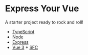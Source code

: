 # Express Your Vue

A starter project ready to rock and roll!

- [TypeScript](https://www.typescriptlang.org/)
- [Node](https://nodejs.org/en/)
- [Express](https://expressjs.com/)
- [Vue 3](https://vuejs.org/) + [SFC <script setup>](https://v3.vuejs.org/api/sfc-script-setup.html)
- [Vite](https://vitejs.dev/)
- [Sass (Indented Syntax)](https://sass-lang.com/documentation/syntax#the-indented-syntax)
- [Font Awesome 5](https://fontawesome.com/icons?d=gallery&p=2)

The following linting & testing integrations are included:

- [ESLint](https://eslint.org/)
- [Prettier](https://prettier.io/)
- [Jest](https://jestjs.io/)
- [Cypress](https://www.cypress.io/)

*NOTE: Vuex is purposefully not included in this starter project. Vue 3's Composition API allows for a much simpler approach to global state management that can benefit greatly using TypeScript. However, much larger projects might still benefit from Vuex. Also, keep an eye out for Vuex 5 - it will introduce big changes for Vuex according to [this RFC](https://github.com/kiaking/rfcs/blob/vuex-5/active-rfcs/0000-vuex-5.md).*

## IDE

VS Code in combination with the [Volar](https://github.com/johnsoncodehk/volar) extension is the recommended IDE setup for Vue 3 + TypeScript. This will give you great features like component/prop type validation and code autocompletion inside SFC templates. [WebStorm](https://www.jetbrains.com/webstorm/) is also another great choice. If you have the Vetur VS Code extension installed, you'll need to disable it - or it will conflict with Volar.

Important read regarding Volar: https://github.com/johnsoncodehk/volar/discussions/471

If you are using VS Code, all recommended extensions are defined in `.vscode/extensions.json`.

At this point in time (5/29/2021), Vetur has far too many bugs to work properly with Vue 3 + TypeScript. Vetur also tries to do too much (linting/formatting is already handled by eslint). It seems like Volar will be taking over as the new standard Vue extension in the future.

## Conventions & Documentation

- [Backend](docs/backend.md)
- [Frontend](docs/frontend.md)
- [Shared](docs/shared.md)
- [Styles](docs/styles.md)
- [Testing](docs/testing.md)
- [Deploying With Dokku](docs/dokku.md)
- [VS Code Snippets](docs/vs-code-snippets.md)

## Getting Started

To get started, make sure you have NVM installed to manage your current version of Node and NPM:

```
brew install nvm
```

Once NVM has been installed, navigate to the project's root directory and run:

```
nvm install
nvm use
```

Now install all of the project's dependencies via NPM:

```
npm ci
```

Initialize git hooks:

```
npm run husky
```

You'll need to set up a local `.env` file to declare our required environment variables. You can copy the example file to get up and running locally:

```
cp .env.example .env
```

To get started with local development, boot up the backend server and frontend compilers/watchers:

```
npm run start:backend
npm run start:frontend
```

When running the frontend dev server via Vite, all changes will be hot loaded to your browser - eliminating the need to refresh manually after each change.

*NOTE: The dev server proxy settings inside `vite.config.js` might need to change per use case. It's set up to proxy all `/images` and `/api` requests through to the local backend server (Express backend app) by default.*

## Testing

To learn more about testing conventions and methodologies, check out our [Testing Methodologies](docs/testing.md) documentation.

### Unit/Integration Tests

The [Jest](https://facebook.github.io/jest/) testing framework is used to test all backend & frontend code.

To run the backend and frontend test suite once:

```
npm test
```

Other test commands:

```
npm run test:backend
npm run test:backend:watch
npm run test:frontend
npm run test:frontend:watch
```

### E2E Testing

The [Cypress](https://www.cypress.io/) testing framework is used to handle end to end testing. Before you run the test suite, you'll need to make sure you have the app running in production mode:

```
npm run production
```

To run the E2E test suite once in headless mode (`cypress run`):

```
npm run test:e2e
```

To run the E2E test suite in GUI mode (`cypress open`):

```
npm run test:e2e:gui
```

## Linting

*NOTE: All backend and frontend code is automatically linted and fixed on pre-commit. Linting uses a combo of ESlint and Prettier.*

To lint and fix all code:

```
npm run lint
```

## Verify TypeScript Code

*NOTE: All backend and frontend code is automatically type checked and verified on pre-commit.*

Due to the development server watch/build process being focused on speedy compile times, not all type errors will come through when files are modified (especially for the frontend, which uses Vite). For the most part, your IDE should be able to help you catch type errors as you modify code.

To verify that all TypeScript code will compile and no type errors exist (without generating any artifacts):

```
npm run verify
npm run verify:backend
npm run verify:frontend
```

## Pre-Commit Hook

By default, the following commands are run when committing any code:

```
npm run lint
npm run verify
```

If any of these steps fail, your commit will be refused. After fixing the errors, you can add your changes and attempt to commit again.

If for some reason you need to skip these pre-commit validations and force a commit, you can run:

```
git commit -m '...' --no-verify
```

## Production Build

Create a production ready build and start the service:

```
npm run production
```

This will generate an `app/backend/dist` and `app/frontend/dist` folder and start up the Node process configured via `.env` variables.

## Upgrading Outdated Packages

Every once and awhile, it can be a good idea to see how outdated the current dependencies are and see if it's worth upgrading. You can simply run:

```
npm outdated
```

This will give you a list of the currently installed versions alongside the latest versions for all packages out of date. If you wanted to upgrade any package, you'd simply run (in this example, updating the `vue` package):

```
npm install vue@latest
```